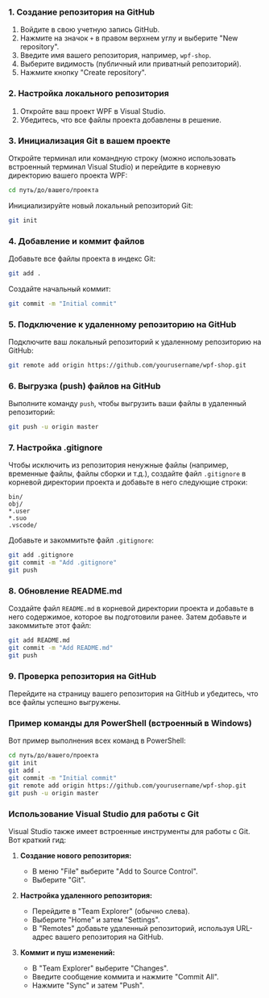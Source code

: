 ### 1. Создание репозитория на GitHub

1. Войдите в свою учетную запись GitHub.
2. Нажмите на значок `+` в правом верхнем углу и выберите "New repository".
3. Введите имя вашего репозитория, например, `wpf-shop`.
4. Выберите видимость (публичный или приватный репозиторий).
5. Нажмите кнопку "Create repository".

### 2. Настройка локального репозитория

1. Откройте ваш проект WPF в Visual Studio.
2. Убедитесь, что все файлы проекта добавлены в решение.

### 3. Инициализация Git в вашем проекте

Откройте терминал или командную строку (можно использовать встроенный терминал Visual Studio) и перейдите в корневую директорию вашего проекта WPF:

```sh
cd путь/до/вашего/проекта
```

Инициализируйте новый локальный репозиторий Git:

```sh
git init
```

### 4. Добавление и коммит файлов

Добавьте все файлы проекта в индекс Git:

```sh
git add .
```

Создайте начальный коммит:

```sh
git commit -m "Initial commit"
```

### 5. Подключение к удаленному репозиторию на GitHub

Подключите ваш локальный репозиторий к удаленному репозиторию на GitHub:

```sh
git remote add origin https://github.com/yourusername/wpf-shop.git
```

### 6. Выгрузка (push) файлов на GitHub

Выполните команду `push`, чтобы выгрузить ваши файлы в удаленный репозиторий:

```sh
git push -u origin master
```

### 7. Настройка .gitignore

Чтобы исключить из репозитория ненужные файлы (например, временные файлы, файлы сборки и т.д.), создайте файл `.gitignore` в корневой директории проекта и добавьте в него следующие строки:

```
bin/
obj/
*.user
*.suo
.vscode/
```

Добавьте и закоммитьте файл `.gitignore`:

```sh
git add .gitignore
git commit -m "Add .gitignore"
git push
```

### 8. Обновление README.md

Создайте файл `README.md` в корневой директории проекта и добавьте в него содержимое, которое вы подготовили ранее. Затем добавьте и закоммитьте этот файл:

```sh
git add README.md
git commit -m "Add README.md"
git push
```

### 9. Проверка репозитория на GitHub

Перейдите на страницу вашего репозитория на GitHub и убедитесь, что все файлы успешно выгружены.

### Пример команды для PowerShell (встроенный в Windows)

Вот пример выполнения всех команд в PowerShell:

```sh
cd путь/до/вашего/проекта
git init
git add .
git commit -m "Initial commit"
git remote add origin https://github.com/yourusername/wpf-shop.git
git push -u origin master
```

### Использование Visual Studio для работы с Git

Visual Studio также имеет встроенные инструменты для работы с Git. Вот краткий гид:

1. **Создание нового репозитория:**
   - В меню "File" выберите "Add to Source Control".
   - Выберите "Git".

2. **Настройка удаленного репозитория:**
   - Перейдите в "Team Explorer" (обычно слева).
   - Выберите "Home" и затем "Settings".
   - В "Remotes" добавьте удаленный репозиторий, используя URL-адрес вашего репозитория на GitHub.

3. **Коммит и пуш изменений:**
   - В "Team Explorer" выберите "Changes".
   - Введите сообщение коммита и нажмите "Commit All".
   - Нажмите "Sync" и затем "Push".
